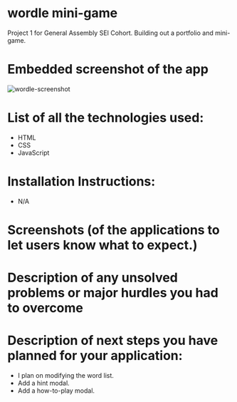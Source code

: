 # wordle mini-game
Project 1 for General Assembly SEI Cohort. Building out a portfolio and mini-game.

# Embedded screenshot of the app
![wordle-screenshot](https://github.com/vazquezea96/Wordle-Mini-game/assets/80133388/f02fe82a-402b-4b99-b866-9162dcc03340)

# List of all the technologies used:
- HTML
- CSS
- JavaScript

# Installation Instructions:
- N/A

# Screenshots (of the applications to let users know what to expect.)

# Description of any unsolved problems or major hurdles you had to overcome

# Description of next steps you have planned for your application:
- I plan on modifying the word list.
- Add a hint modal.
- Add a how-to-play modal.
